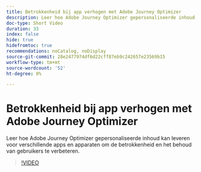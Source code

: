 ```yaml
---
title: Betrokkenheid bij app verhogen met Adobe Journey Optimizer
description: Leer hoe Adobe Journey Optimizer gepersonaliseerde inhoud kan leveren voor verschillende apps en apparaten om de betrokkenheid en het behoud van gebruikers te verbeteren.
doc-type: Short Video
duration: 33
index: false
hide: true
hidefromtoc: true
recommendations: noCatalog, noDisplay
source-git-commit: 28e2477974df6d22cff87eb9c242657e23569b15
workflow-type: tm+mt
source-wordcount: '52'
ht-degree: 0%

---
```



# Betrokkenheid bij app verhogen met Adobe Journey Optimizer

Leer hoe Adobe Journey Optimizer gepersonaliseerde inhoud kan leveren voor verschillende apps en apparaten om de betrokkenheid en het behoud van gebruikers te verbeteren.

<!-- 72_S603_3442534_32_boost-app-engagement-with-adobe-journey-optimizer -->
>[!VIDEO](https://video.tv.adobe.com/v/3460013/?learn=on&enablevpops=true&captions=dut)
